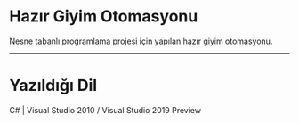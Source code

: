 <h1>Hazır Giyim Otomasyonu</h1>
<p>Nesne tabanlı programlama projesi için yapılan hazır giyim otomasyonu.</p>
<hr/>
<h1>Yazıldığı Dil</h1>
<p>C# | Visual Studio 2010 / Visual Studio 2019 Preview</p>
